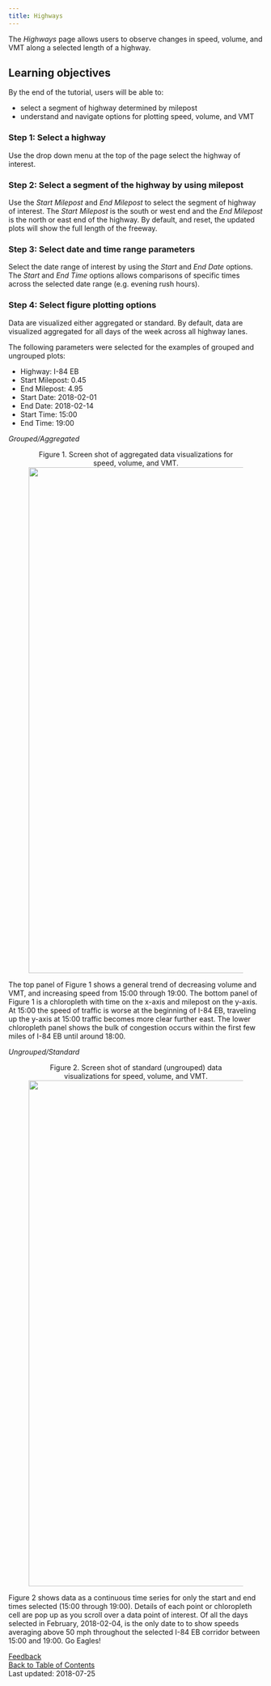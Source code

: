 ```yaml
---
title: Highways
---
```

The _Highways_ page allows users to observe changes in speed, volume, and VMT along a selected length of a highway.

## Learning objectives
By the end of the tutorial, users will be able to:
* select a segment of highway determined by milepost
* understand and navigate options for plotting speed, volume, and VMT

### Step 1: Select a highway
Use the drop down menu at the top of the page select the highway of interest.

### Step 2: Select a segment of the highway by using milepost
Use the _Start Milepost_ and _End Milepost_ to select the segment of highway of interest. The _Start Milepost_ is the south or west end and the _End Milepost_ is the north or east end of the highway. By default, and reset, the updated plots will show the full length of the freeway.

### Step 3: Select date and time range parameters
Select the date range of interest by using the _Start_ and _End Date_ options. The _Start_ and _End Time_ options allows comparisons of specific times across the selected date range (e.g. evening rush hours).

### Step 4: Select figure plotting options
Data are visualized either aggregated or standard. By default, data are visualized aggregated for all days of the week across all highway lanes.

The following parameters were selected for the examples of grouped and ungrouped plots:
* Highway: I-84 EB
* Start Milepost: 0.45
* End Milepost: 4.95
* Start Date: 2018-02-01
* End Date: 2018-02-14
* Start Time: 15:00
* End Time: 19:00

_Grouped/Aggregated_
<figure align = "center">
<figcaption>Figure 1. Screen shot of aggregated data visualizations for speed, volume, and VMT.  </figcaption>
<img src="https://github.com/adus/portal-documentation/blob/master/images/highways-images/aggregated_img" width="1000">
</figure>  

The top panel of Figure 1 shows a general trend of decreasing volume and VMT, and increasing speed from 15:00 through 19:00. The bottom panel of Figure 1 is a chloropleth with time on the x-axis and milepost on the y-axis. At 15:00 the speed of traffic is worse at the beginning of I-84 EB, traveling up the y-axis at 15:00 traffic becomes more clear further east. The lower chloropleth panel shows the bulk of congestion occurs within the first few miles of I-84 EB until around 18:00.

_Ungrouped/Standard_
<figure align = "center">
<figcaption>Figure 2. Screen shot of standard (ungrouped) data visualizations for speed, volume, and VMT.  </figcaption>
<img src="https://github.com/adus/portal-documentation/blob/master/images/highways-images/standard_img" width="1000">
</figure>  

Figure 2 shows data as a continuous time series for only the start and end times selected (15:00 through 19:00). Details of each point or chloropleth cell are pop up as you scroll over a data point of interest. Of all the days selected in February, 2018-02-04, is the only date to to show speeds averaging above 50 mph throughout the selected I-84 EB corridor between 15:00 and 19:00. Go Eagles!  

[Feedback](https://github.com/adus/portal-documentation/issues)  
[Back to Table of Contents](https://github.com/adus/portal-documentation)  
Last updated: 2018-07-25
